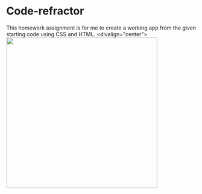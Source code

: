 # Code-refractor
This homework assignment is for me to create a working app from the given starting code using CSS and HTML.
<divalign="center">
    <img src="/downloads/website-screenshot" width="400px">
    </img> 
</div>